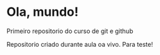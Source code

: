 # Ola, mundo!
 Primeiro repositorio do curso de git e github

Repositorio criado durante aula oa vivo. Para teste!